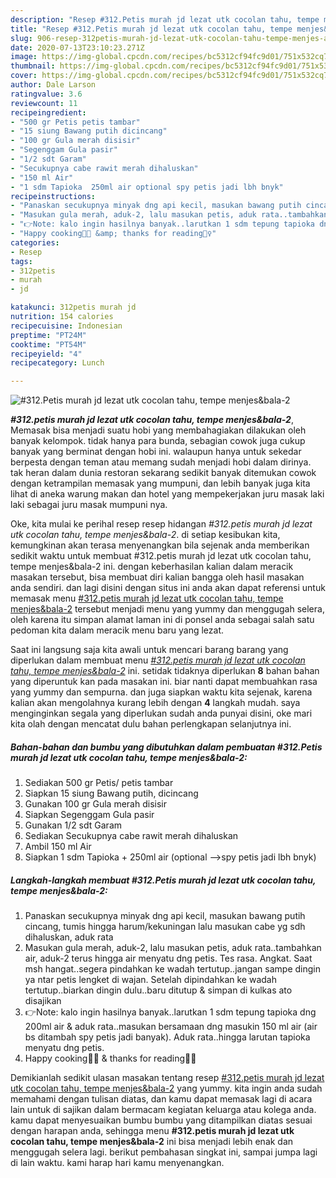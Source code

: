 ```yaml
---
description: "Resep #312.Petis murah jd lezat utk cocolan tahu, tempe menjes&amp;amp;bala-2 yang sempurna"
title: "Resep #312.Petis murah jd lezat utk cocolan tahu, tempe menjes&amp;amp;bala-2 yang sempurna"
slug: 906-resep-312petis-murah-jd-lezat-utk-cocolan-tahu-tempe-menjes-and-amp-bala-2-yang-sempurna
date: 2020-07-13T23:10:23.271Z
image: https://img-global.cpcdn.com/recipes/bc5312cf94fc9d01/751x532cq70/312petis-murah-jd-lezat-utk-cocolan-tahu-tempe-menjesbala-2-foto-resep-utama.jpg
thumbnail: https://img-global.cpcdn.com/recipes/bc5312cf94fc9d01/751x532cq70/312petis-murah-jd-lezat-utk-cocolan-tahu-tempe-menjesbala-2-foto-resep-utama.jpg
cover: https://img-global.cpcdn.com/recipes/bc5312cf94fc9d01/751x532cq70/312petis-murah-jd-lezat-utk-cocolan-tahu-tempe-menjesbala-2-foto-resep-utama.jpg
author: Dale Larson
ratingvalue: 3.6
reviewcount: 11
recipeingredient:
- "500 gr Petis petis tambar"
- "15 siung Bawang putih dicincang"
- "100 gr Gula merah disisir"
- "Segenggam Gula pasir"
- "1/2 sdt Garam"
- "Secukupnya cabe rawit merah dihaluskan"
- "150 ml Air"
- "1 sdm Tapioka  250ml air optional spy petis jadi lbh bnyk"
recipeinstructions:
- "Panaskan secukupnya minyak dng api kecil, masukan bawang putih cincang, tumis hingga harum/kekuningan lalu masukan cabe yg sdh dihaluskan, aduk rata"
- "Masukan gula merah, aduk-2, lalu masukan petis, aduk rata..tambahkan air, aduk-2 terus hingga air menyatu dng petis. Tes rasa. Angkat. Saat msh hangat..segera pindahkan ke wadah tertutup..jangan sampe dingin ya ntar petis lengket di wajan. Setelah dipindahkan ke wadah tertutup..biarkan dingin dulu..baru ditutup &amp; simpan di kulkas ato disajikan"
- "👉Note: kalo ingin hasilnya banyak..larutkan 1 sdm tepung tapioka dng 200ml air &amp; aduk rata..masukan bersamaan dng masukin 150 ml air (air bs ditambah spy petis jadi banyak). Aduk rata..hingga larutan tapioka menyatu dng petis."
- "Happy cooking👩‍🍳 &amp; thanks for reading🙇‍♀️"
categories:
- Resep
tags:
- 312petis
- murah
- jd

katakunci: 312petis murah jd 
nutrition: 154 calories
recipecuisine: Indonesian
preptime: "PT24M"
cooktime: "PT54M"
recipeyield: "4"
recipecategory: Lunch

---
```



![#312.Petis murah jd lezat utk cocolan tahu, tempe menjes&amp;bala-2](https://img-global.cpcdn.com/recipes/bc5312cf94fc9d01/751x532cq70/312petis-murah-jd-lezat-utk-cocolan-tahu-tempe-menjesbala-2-foto-resep-utama.jpg)

<b><i>#312.petis murah jd lezat utk cocolan tahu, tempe menjes&amp;bala-2</i></b>, Memasak bisa menjadi suatu hobi yang membahagiakan dilakukan oleh banyak kelompok. tidak hanya para bunda, sebagian cowok juga cukup banyak yang berminat dengan hobi ini. walaupun hanya untuk sekedar berpesta dengan teman atau memang sudah menjadi hobi dalam dirinya. tak heran dalam dunia restoran sekarang sedikit banyak ditemukan cowok dengan ketrampilan memasak yang mumpuni, dan lebih banyak juga kita lihat di aneka warung makan dan hotel yang mempekerjakan juru masak laki laki sebagai juru masak mumpuni nya.



Oke, kita mulai ke perihal resep resep hidangan <i>#312.petis murah jd lezat utk cocolan tahu, tempe menjes&amp;bala-2</i>. di setiap kesibukan kita, kemungkinan akan terasa menyenangkan bila sejenak anda memberikan sedikit waktu untuk membuat #312.petis murah jd lezat utk cocolan tahu, tempe menjes&amp;bala-2 ini. dengan keberhasilan kalian dalam meracik masakan tersebut, bisa membuat diri kalian bangga oleh hasil masakan anda sendiri. dan lagi disini dengan situs ini anda akan dapat referensi untuk memasak menu <u>#312.petis murah jd lezat utk cocolan tahu, tempe menjes&amp;bala-2</u> tersebut menjadi menu yang yummy dan menggugah selera, oleh karena itu simpan alamat laman ini di ponsel anda sebagai salah satu pedoman kita dalam meracik menu baru yang lezat.


Saat ini langsung saja kita awali untuk mencari barang barang yang diperlukan dalam membuat menu <u><i>#312.petis murah jd lezat utk cocolan tahu, tempe menjes&amp;bala-2</i></u> ini. setidak tidaknya diperlukan <b>8</b> bahan bahan yang diperuntuk kan pada masakan ini. biar nanti dapat membuahkan rasa yang yummy dan sempurna. dan juga siapkan waktu kita sejenak, karena kalian akan mengolahnya kurang lebih dengan <b>4</b> langkah mudah. saya menginginkan segala yang diperlukan sudah anda punyai disini, oke mari kita olah dengan mencatat dulu bahan perlengkapan selanjutnya ini.

<!--inarticleads1-->

##### Bahan-bahan dan bumbu yang dibutuhkan dalam pembuatan #312.Petis murah jd lezat utk cocolan tahu, tempe menjes&amp;bala-2:

1. Sediakan 500 gr Petis/ petis tambar
1. Siapkan 15 siung Bawang putih, dicincang
1. Gunakan 100 gr Gula merah disisir
1. Siapkan Segenggam Gula pasir
1. Gunakan 1/2 sdt Garam
1. Sediakan Secukupnya cabe rawit merah dihaluskan
1. Ambil 150 ml Air
1. Siapkan 1 sdm Tapioka + 250ml air (optional --&gt;spy petis jadi lbh bnyk)




<!--inarticleads2-->

##### Langkah-langkah membuat #312.Petis murah jd lezat utk cocolan tahu, tempe menjes&amp;bala-2:

1. Panaskan secukupnya minyak dng api kecil, masukan bawang putih cincang, tumis hingga harum/kekuningan lalu masukan cabe yg sdh dihaluskan, aduk rata
1. Masukan gula merah, aduk-2, lalu masukan petis, aduk rata..tambahkan air, aduk-2 terus hingga air menyatu dng petis. Tes rasa. Angkat. Saat msh hangat..segera pindahkan ke wadah tertutup..jangan sampe dingin ya ntar petis lengket di wajan. Setelah dipindahkan ke wadah tertutup..biarkan dingin dulu..baru ditutup &amp; simpan di kulkas ato disajikan
1. 👉Note: kalo ingin hasilnya banyak..larutkan 1 sdm tepung tapioka dng 200ml air &amp; aduk rata..masukan bersamaan dng masukin 150 ml air (air bs ditambah spy petis jadi banyak). Aduk rata..hingga larutan tapioka menyatu dng petis.
1. Happy cooking👩‍🍳 &amp; thanks for reading🙇‍♀️




Demikianlah sedikit ulasan masakan tentang resep <u>#312.petis murah jd lezat utk cocolan tahu, tempe menjes&amp;bala-2</u> yang yummy. kita ingin anda sudah memahami dengan tulisan diatas, dan kamu dapat memasak lagi di acara lain untuk di sajikan dalam bermacam kegiatan keluarga atau kolega anda. kamu dapat menyesuaikan bumbu bumbu yang ditampilkan diatas sesuai dengan harapan anda, sehingga menu <b>#312.petis murah jd lezat utk cocolan tahu, tempe menjes&amp;bala-2</b> ini bisa menjadi lebih enak dan menggugah selera lagi. berikut pembahasan singkat ini, sampai jumpa lagi di lain waktu. kami harap hari kamu menyenangkan.
